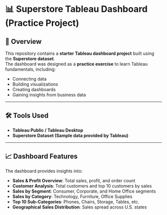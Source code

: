 # 📊 Superstore Tableau Dashboard (Practice Project)

## 📌 Overview  
This repository contains a **starter Tableau dashboard project** built using the **Superstore dataset**.  
The dashboard was designed as a **practice exercise** to learn Tableau fundamentals, including:  
- Connecting data  
- Building visualizations  
- Creating dashboards  
- Gaining insights from business data  

---

## 🛠️ Tools Used  
- **Tableau Public / Tableau Desktop**  
- **Superstore Dataset (Sample data provided by Tableau)**  

---

## 📈 Dashboard Features  
The dashboard provides insights into:  
- **Sales & Profit Overview**: Total sales, profit, and order count  
- **Customer Analysis**: Total customers and top 10 customers by sales  
- **Sales by Segment**: Consumer, Corporate, and Home Office segments  
- **Sales by Category**: Technology, Furniture, Office Supplies  
- **Top 10 Sub-Categories**: Phones, Chairs, Storage, Tables, etc.  
- **Geographical Sales Distribution**: Sales spread across U.S. states 
